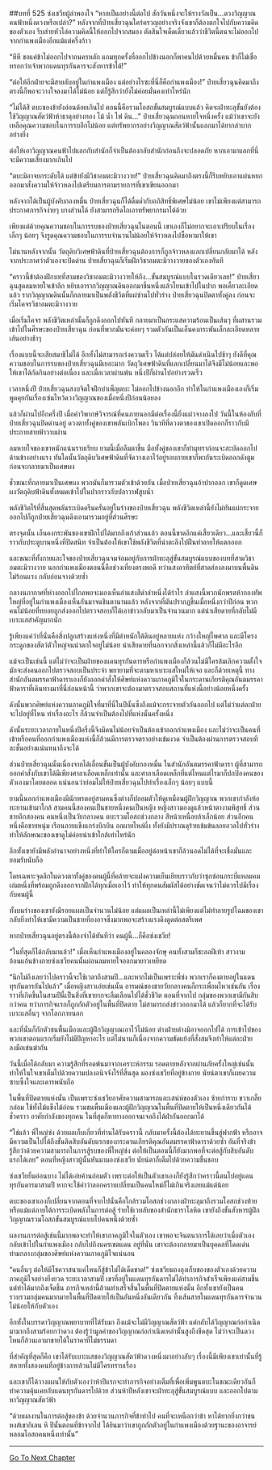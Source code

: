 ##บทที่ 525 ซ่งเชวียผู้ลำพองใจ
“หากเป็นอย่างนี้ต่อไป สักวันหนึ่งจะให้รางวัลเป็น...ดวงวิญญาณคนฟ้าหนึ่งดวงหรือเปล่า?” หลังจากที่ป๋ายเสี่ยวฉุนใคร่ครวญอย่างจริงจังเขาก็ต้องตกใจไปกับความคิดของตัวเอง รีบส่ายหัวไล่ความคิดนี้ให้ออกไปจากสมอง ตัดสินใจเด็ดเดี่ยวแล้วว่าชีวิตนี้ตนจะไม่ออกไปจากกำแพงเมืองอีกแม้แต่ครึ่งก้าว

“หึหึ ขอแค่ข้าไม่ออกไปจากนครหลัก แถมทุกครั้งที่ออกไปข้างนอกก็พาคนไปด้วยหมื่นคน ข้าก็ไม่เชื่อหรอกว่าเจ้าพวกแดนทุรกันดารจะสังหารข้าได้!”

“ต่อให้อีกฝ่ายจะมีสายลับอยู่ในกำแพงเมือง แต่อย่างไรซะที่นี่ก็คือกำแพงเมือง!” ป๋ายเสี่ยวฉุนคิดมาถึงตรงนี้ก็พอจะวางใจลงมาได้ไม่น้อย แต่ก็รู้สึกว่ายังไม่ค่อยมั่นคงเท่าไหร่นัก

“ไม่ได้สิ ตบะของข้ายังอ่อนด้อยเกินไป ตอนนี้คือรวมโอสถขั้นสมบูรณ์แบบแล้ว คิดจะฝ่าทะลุขั้นยังต้องใช้วิญญาณสัตว์ฟ้าห้าธาตุอย่างทอง ไม้ น้ำ ไฟ ดิน...” ป๋ายเสี่ยวฉุนถอนหายใจหนึ่งครั้ง แม้ว่าเขาจะยังเหลือคุณความชอบในการรบอีกไม่น้อย แต่ทรัพยากรอย่างวิญญาณสัตว์ฟ้านั้นแลกมาได้ยากลำบากอย่างยิ่ง

ต่อให้เอาวิญญาณคนฟ้าไปแลกกับสำนักก็จำเป็นต้องกลับสำนักก่อนถึงจะปลอดภัย หากเอามาแลกที่นี่จะมีความเสี่ยงมากเกินไป

“ตบะมิอาจยกระดับได้ แต่ข้ายังมีวิชาอมตะมิวางวาย!” ป๋ายเสี่ยวฉุนคิดมาถึงตรงนี้ก็รีบหยิบเอาแผ่นหยกออกมาสั่งความให้จ้าวหลงไปเตรียมการตามรายการที่เขาเขียนออกมา

หลังจากได้เป็นผู้บังคับกองหมื่น ป๋ายเสี่ยวฉุนก็ได้ดื่มด่ำกับอภิสิทธิ์พิเศษไม่น้อย เขาไม่เพียงแต่สามารถประกาศภารกิจง่ายๆ บางส่วนได้ ยังสามารถรีดไถเอาทรัพยากรมาได้ด้วย

เพียงแต่ด้วยคุณความชอบในการรบของป๋ายเสี่ยวฉุนในตอนนี้ เขาเองก็ไม่อยากจะเอาเปรียบในเรื่องเล็กๆ น้อยๆ จึงรูดคุณความชอบในการรบจำนวนไม่น้อยให้จ้าวหลงไปซื้อหามาให้เขา

ไม่นานหลังจากนั้น วัตถุดิบวิเศษฟ้าดินที่ป๋ายเสี่ยวฉุนต้องการก็ถูกจ้าวหลงแลกเปลี่ยนกลับมาได้ หลังจากประกาศว่าตัวเองจะปิดด่าน ป๋ายเสี่ยวฉุนก็เริ่มฝึกวิชาอมตะมิวางวายของตัวเองทันที

“คราวนี้ข้าต้องฝึกบทที่สามของวิชาอมตะมิวางวายให้ถึง...ขั้นสมบูรณ์แบบในรวดเดียวเลย!” ป๋ายเสี่ยวฉุนสูดลมหายใจเข้าลึก หยิบเอารากวิญญาณดินออกมาชิ้นหนึ่งแล้วโยนเข้าไปในปาก พอเคี้ยวละเอียดแล้ว รากวิญญาณดินนั้นก็กลายมาเป็นพลังชีวิตที่แผ่ซ่านไปทั่วร่าง ป๋ายเสี่ยวฉุนปิดตาทั้งคู่ลง ก่อนจะเริ่มโคจรวิชาอมตะมิวางวาย

เมื่อเริ่มโคจร พลังชีวิตเหล่านั้นก็ถูกดึงออกไปทันที กลายมาเป็นกระแสความร้อนเป็นเส้นๆ ที่ผสานรวมเข้าไปในศีรษะของป๋ายเสี่ยวฉุน ก่อนที่พวกมันจะค่อยๆ รวมตัวกันเป็นเอ็นคงกระพันเล็กละเอียดหลายเส้นอย่างช้าๆ

เรื่องแบบนี้จะเสียสมาธิไม่ได้ อีกทั้งไม่สามารถเร่งความเร็ว ได้แต่ปล่อยให้มันดำเนินไปช้าๆ ยังดีที่คุณความชอบในการรบของป๋ายเสี่ยวฉุนมีเยอะมาก วัตถุวิเศษฟ้าดินที่แลกเปลี่ยนมาได้จึงมีไม่น้อยและพอให้เขาได้กัดกินอย่างต่อเนื่อง และเมื่อเวลาผ่านพ้น หนึ่งปีก็ผ่านไปอย่างรวดเร็ว

เวลาหนึ่งปี ป๋ายเสี่ยวฉุนสงบจิตใจฝึกบำเพ็ญตบะ ไม่ออกไปข้างนอกอีก ทำให้ในกำแพงเมืองเองก็เริ่มพูดคุยกันเรื่องเซ่นไหว้ดวงวิญญาณของเมื่อหนึ่งปีก่อนน้อยลง

แล้วก็ผ่านไปอีกครึ่งปี เมื่อคำวิพากษ์วิจารณ์ที่คนภายนอกมีต่อเรื่องนี้ยิ่งแผ่วจางลงไป วันนี้ในห้องลับที่ป๋ายเสี่ยวฉุนปิดด่านอยู่ ดวงตาทั้งคู่ของเขาพลันเบิกโพลง วินาทีที่ดวงตาของเขาเปิดออกก็ราวกับมีประกายสายฟ้าวาบผ่าน

ลมหายใจของเขาหนักแน่นราบเรียบ ยามนี้เมื่อลืมตาขึ้น มือทั้งคู่ของเขาก็ทำมุทราก่อนจะสะบัดออกไปด้านข้างอย่างแรง ทันใดนั้นวัตถุดิบวิเศษฟ้าดินที่จัดวางเอาไว้อยู่รอบกายเขาก็พากันระเบิดออกดังตูม ก่อนจะกลายมาเป็นเศษผง

ชั่วขณะที่กลายมาเป็นเศษผง พวกมันก็มารวมตัวเข้าด้วยกัน เมื่อป๋ายเสี่ยวฉุนอ้าปากออก เขาก็ดูดเศษผงวัตถุดิบฟ้าดินทั้งหมดเข้าไปในปากราวกับปลาวาฬสูบน้ำ

พลังชีวิตไร้ที่สิ้นสุดพลันระเบิดครืนครั่นอยู่ในร่างของป๋ายเสี่ยวฉุน พลังชีวิตเหล่านี้ยังไม่ทันแผ่กระจายออกไปก็ถูกป๋ายเสี่ยวฉุนดึงเอามารวมอยู่ที่ส่วนศีรษะ

ตรงจุดนั้น เอ็นคงกระพันของเขาฝึกไปได้มากถึงเก้าส่วนแล้ว ตอนนี้ขาดอีกแค่เสี้ยวเดียว...และเสี้ยวนี้ก็ราวกับประตูบานหนึ่งที่ปิดสนิท จำเป็นต้องให้เขาใช้พลังชีวิตที่น่าตะลึงไปฝืนทำลายให้แตกออก

และขณะที่ทั้งกายและใจของป๋ายเสี่ยวฉุนจมจ่อมอยู่กับการฝ่าทะลุสู่ขั้นสมบูรณ์แบบของบทที่สามวิชาอมตะมิวางวาย นอกกำแพงเมืองตอนนี้คือช่วงเที่ยงตรงพอดี ทว่าแสงอาทิตย์ที่สาดส่องลงมาบนพื้นดินไม่ร้อนแรง กลับอ่อนจางด้วยซ้ำ

กลางนภากาศที่ห่างออกไปไกลพอจะมองเห็นลำแสงสีดำลำหนึ่งได้รำไร ลำแสงนี้พวกนักพรตห้ากองทัพใหญ่ที่อยู่ในกำแพงเมืองเห็นกันมาจนชินตานานแล้ว หลังจากที่มันปรากฏขึ้นเมื่อหนึ่งกว่าปีก่อน พวกคนไม่น้อยที่ทยอยถูกส่งออกไปตรวจสอบก็ได้เอาข่าวกลับมาเป็นจำนวนมาก แต่น่าเสียดายที่กลับไม่มีเบาะแสสำคัญมากนัก

รู้เพียงแค่ว่าที่นั่นคือสิ่งปลูกสร้างแห่งหนึ่งที่มีตำหนักใต้ดินอยู่หลายแห่ง กว้างใหญ่ไพศาล และมีโครงกระดูกของสัตว์ตัวใหญ่จนน่าตกใจอยู่ไม่น้อย น่าเสียดายที่นอกจากสิ่งเหล่านี้แล้วก็ไม่มีอะไรอีก

แม้จะเป็นเช่นนี้ แต่ไม่ว่าจะเป็นฝ่ายของแดนทุรกันดารหรือกำแพงเมืองก็ล้วนไม่มีใครล้มเลิกความตั้งใจ มักจะส่งคนออกไปตรวจสอบเป็นประจำ พยายามที่จะตามหาเบาะแสใหม่ให้เจอ และก็ด้วยเหตุนี้ ทางสำนักอันตมรรคาฟ้าดาราเองก็ยังออกคำสั่งให้ศิษย์แห่งความภาคภูมิใจในกระดานเกียรติคุณอันตมรรคาฟ้าดาราที่เดินทางมาที่นี่ก่อนหน้านี้ ว่าพวกเขาจะต้องมาตรวจสอบสถานที่แห่งนี้อย่างน้อยหนึ่งครั้ง

ดังนั้นพวกศิษย์แห่งความภาคภูมิใจที่มาที่นี่ในปีนั้นซึ่งถึงแม้จะกระจายตัวกันออกไป แต่ไม่ว่าแต่ละฝ่ายจะไปอยู่ที่ไหน ทำเรื่องอะไร ก็ล้วนจำเป็นต้องไปที่แห่งนั้นครั้งหนึ่ง

ดังนั้นระยะเวลาภายในหนึ่งปีครึ่งนี้จึงมีคนไม่น้อยจำเป็นต้องเข้าออกกำแพงเมือง และไม่ว่าจะเป็นคนที่เข้าหรือคนที่ออกกำแพงเมืองแห่งนี้ก็ล้วนมีการตรวจตราอย่างเข้มงวด จำเป็นต้องผ่านการตรวจสอบทีละชั้นอย่างแน่นหนาถึงจะได้

ส่วนป๋ายเสี่ยวฉุนนั้นเนื่องจากได้เลื่อนขั้นเป็นผู้บังคับกองหมื่น ในสำนักอันตมรรคาฟ้าดารา ผู้ที่สามารถออกคำสั่งกับเขาได้มีเพียงศาลาเลือดเหล็กเท่านั้น และศาลาเลือดเหล็กที่แต่ไหนแต่ไรมาก็ปกป้องคนของตัวเองมาโดยตลอด แน่นอนว่าย่อมไม่ให้ป๋ายเสี่ยวฉุนไปทำเรื่องเล็กๆ น้อยๆ แบบนี้

ยามนี้นอกกำแพงเมืองมีนักพรตอยู่สามคนซึ่งต่างก็ปลอมตัวให้ดูเหมือนผู้ฝึกวิญญาณ พวกเขากำลังห้อทะยานเข้ามาใกล้ สามคนนี้สองคนเป็นชายหนึ่งคนเป็นหญิง หญิงสาวมองดูแล้วหน้าตางามพิสุทธิ์ ส่วนชายอีกสองคน คนหนึ่งเป็นวัยกลางคน ตบะรวมโอสถช่วงกลาง สีหน้าเหนื่อยล้าเล็กน้อย ส่วนอีกคนหนึ่งคือชายหนุ่ม เรือนกายแข็งแกร่งบึกบึน อกผายไหล่ผึ่ง ทั้งยังมีปราณดุร้ายเข้มข้นลอยอวลไปทั่วร่าง ทำให้ลักษณะของเขาดูไม่ค่อยน่าเข้าใกล้เท่าไหร่นัก

อีกทั้งเขายังมีพลังอำนาจอย่างหนึ่งที่ทำให้ใครก็ตามเมื่ออยู่ต่อหน้าเขาก็ล้วนอดไม่ได้ที่จะเชื่อมั่นและยอมรับนับถือ

โดยเฉพาะจุดลึกในดวงตาทั้งคู่ของคนผู้นี้ที่คล้ายจะแฝงความเย็นเยียบราวกับว่าซุกซ่อนกระบี่แหลมคมเล่มหนึ่งที่พร้อมถูกดึงออกจากฝักได้ทุกเมื่อเอาไว้ ทำให้ทุกคนสัมผัสได้อย่างชัดเจนว่าไม่ควรไปมีเรื่องกับคนผู้นี้

ทั้งบนร่างของเขายังมีรอยแผลเป็นจำนวนไม่น้อย แต่แผลเป็นเหล่านี้ไม่เพียงแต่ไม่ทำลายรูปโฉมของเขา กลับยิ่งทำให้เขามีความเป็นชายที่องอาจซึ่งมากพอจะสร้างแรงดึงดูดต่อสตรีเพศ

หากป๋ายเสี่ยวฉุนอยู่ตรงนี้ต้องจำได้ทันทีว่า คนผู้นี้...ก็คือซ่งเชวีย!

“ในที่สุดก็ได้กลับมาแล้ว!” เมื่อเห็นกำแพงเมืองอยู่ในคลองจักษุ คนทั้งสามก็ชะลอฝีเท้า สาวงามอ้อนแอ้นข้างกายซ่งเชวียคนนั้นผ่อนลมหายใจออกมายาวเหยียด

“นึกไม่ถึงเลยว่าไปคราวนี้จะใช้เวลาถึงสามปี...และหากไม่เป็นเพราะพี่ซ่ง พวกเราก็คงตายอยู่ในแดนทุรกันดารกันไปแล้ว” เมื่อหญิงสาวเอ่ยเช่นนั้น อารมณ์ของชายวัยกลางคนก็กระเพื่อมไหวเช่นกัน เรื่องราวที่เกิดขึ้นในสามปีนี้เป็นสิ่งที่เขายากจะลืมเลือนไปได้ชั่วชีวิต ตอนที่จากไป กลุ่มของพวกเขามีกันสิบกว่าคน ทว่าภารกิจแรกก็ถูกกักตัวอยู่ในพื้นที่ปิดตาย ไม่สามารถส่งข่าวออกมาได้ แล้วก็ยากที่จะได้รับเบาะแสอื่นๆ จากโลกภายนอก

และที่นั่นก็กักตัวชนพื้นเมืองและผู้ฝึกวิญญาณเอาไว้ไม่น้อย ต่างฝ่ายต่างมิอาจออกไปได้ การเข้าไปของพวกเขาตอนแรกเริ่มยังไม่มีปัญหาอะไร แต่ไม่นานก็เนื่องจากความขัดแย้งที่สั่งสมจึงทำให้แต่ละฝ่ายลงมือเข่นฆ่ากัน

วันนี้เมื่อได้กลับมา ความรู้สึกที่รอดพ้นมาจากเคราะห์กรรม รอดตายหลังจากผ่านภัยครั้งใหญ่เช่นนั้นทำให้ในใจเขาเต็มไปด้วยความปลงอนิจจังไร้ที่สิ้นสุด มองซ่งเชวียที่อยู่ข้างกาย นัยน์ตาเขาก็เผยความซาบซึ้งใจและเคารพนับถือ

ในพื้นที่ปิดตายแห่งนั้น เป็นเพราะซ่งเชวียอาศัยความสามารถและเสน่ห์ของตัวเอง ซ้ายกำราบ ขวาเกลี้ยกล่อม ใช้ทั้งไม้แข็งไม้อ่อน รวมชนพื้นเมืองและผู้ฝึกวิญญาณในพื้นที่ปิดตายให้เป็นหนึ่งเดียวกันได้ชั่วคราว อาศัยกำลังของทุกคน ในที่สุดก็หาทางออกจนเจอถึงได้ฝ่ากันออกมาได้

“ใช่แล้ว พี่ใหญ่ซ่ง ด้วยผลเก็บเกี่ยวที่ท่านได้รับคราวนี้ กลับมาครั้งนี้ต้องได้ทะยานขึ้นสู่ฟากฟ้า หรืออาจมีความเป็นไปได้ถึงขั้นติดสิบอันดับแรกของกระดานเกียรติคุณอันตมรรคาฟ้าดาราด้วยซ้ำ อันที่จริงข้ารู้สึกว่าด้วยความสามารถในการสู้รบของพี่ใหญ่ซ่ง ต่อให้เป็นตอนนี้ก็ยังมากพอที่จะต่อสู้กับสิบอันดับแรกได้เลย” ตอนที่หญิงสาวผู้นั้นหันมามองซ่งเชวีย นัยน์ตาก็เต็มไปด้วยความชื่นชอบ

ซ่งเชวียยิ้มอ่อนบาง ไม่ได้เอ่ยค้านถ่อมตัว เพราะต่อให้เป็นตัวเขาเองก็ยังรู้สึกว่าคราวนี้ตนไปอยู่แดนทุรกันดารมาสามปี หากจะใช้คำว่าลอกคราบเปลี่ยนเป็นคนใหม่ก็ไม่เกินจริงเลยแม้แต่น้อย

ตบะของเขาเองก็เปลี่ยนจากตอนที่จากไปนั่นคือใกล้รวมโอสถช่วงกลางฝ่าทะลุมาถึงรวมโอสถช่วงท้าย หรือแม้แต่ภายใต้การระเบิดพลังในการต่อสู้ ร่ายใช้เวทลับของสำนักธาราโลหิต เขายังถึงขั้นสังหารผู้ฝึกวิญญาณรวมโอสถขั้นสมบูรณ์แบบไปคนหนึ่งด้วยซ้ำ

ผลงานการต่อสู้เช่นนี้มากพอจะทำให้เขาภาคภูมิใจในตัวเอง เขาพอจะจินตนาการได้เลยว่าเมื่อตัวเองกลับเข้าไปในกำแพงเมือง กลับไปถึงนครเขตแดน อยู่ที่นั่น เขาจะต้องกลายมาเป็นบุคคลที่โดดเด่นท่ามกลางกลุ่มของศิษย์แห่งความภาคภูมิใจแน่นอน

“คนอื่นๆ ต่อให้มีโชควาสนาแค่ไหนก็สู้ข้าไม่ได้เด็ดขาด!” ซ่งเชวียมองถุงเก็บของของตัวเองด้วยความภาคภูมิใจอย่างยิ่งยวด ระยะเวลาสามปี เขาที่อยู่ในแดนทุรกันดารไม่ได้ทำภารกิจสำเร็จเพียงแค่สามชิ้น แต่ทำได้มากถึงเจ็ดชิ้น ภารกิจเหล่านี้ล้วนทำเสร็จสิ้นในพื้นที่ปิดตายแห่งนั้น อีกทั้งเขายังเป็นคนรวบรวมกลุ่มคนมากมายในพื้นที่ปิดตายให้เป็นอันหนึ่งอันเดียวกัน ทิ้งเส้นสายในแดนทุรกันดารจำนวนไม่น้อยให้กับตัวเอง

อีกทั้งในบรรดาวิญญาณพยาบาทที่ได้รับมา ถึงแม้จะไม่มีวิญญาณสัตว์ฟ้า แต่กลับได้วิญญาณก่อกำเนิดมามากถึงสามร้อยกว่าดวง ต้องรู้ว่ามูลค่าของวิญญาณก่อกำเนิดเหล่านั้นสูงถึงขีดสุด ไม่ว่าจะเป็นดวงไหนก็ล้วนเอามาขายได้ในราคาที่ไม่ธรรมดา

ที่สำคัญที่สุดก็คือ เขาได้รับเบาะแสของวิญญาณสัตว์ฟ้าดวงหนึ่งมาอย่างลับๆ เรื่องนี้มีเพียงเขาเท่านั้นที่รู้ สหายทั้งสองคนที่อยู่ข้างกายล้วนไม่มีใครทราบเรื่อง

และเขาก็ได้วางแผนให้กับตัวเองว่าห้าปีแรกจะทำภารกิจอย่างเต็มที่เพื่อเพิ่มพูนตบะในขณะเดียวกันก็ทำความคุ้นเคยกับแดนทุรกันดารไปด้วย ส่วนห้าปีหลังเขาจะฝ่าทะลุสู่ขั้นสมบูรณ์แบบ และออกไปตามหาวิญญาณสัตว์ฟ้า

“ด้วยผลงานในการต่อสู้ของข้า ด้วยจำนวนภารกิจที่ข้าทำไป คนที่จะเหนือกว่าข้า หาได้ยากยิ่งกว่าขนหงส์เขากิเลน หึ ปีนั้นตอนที่ข้าจากไป ได้ยินมาว่าเขาถูกกักตัวอยู่ในกำแพงเมืองด้วยฐานะของอาจารย์หลอมโอสถคนหนึ่งเท่านั้น”

------


[Go To Next Chapter]( ./148.md)